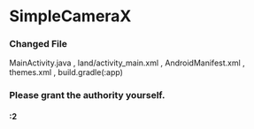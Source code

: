 # SimpleCameraX

### Changed File<br>
MainActivity.java , land/activity_main.xml , AndroidManifest.xml , themes.xml , build.gradle(:app)

### Please grant the authority yourself.

#### :2
